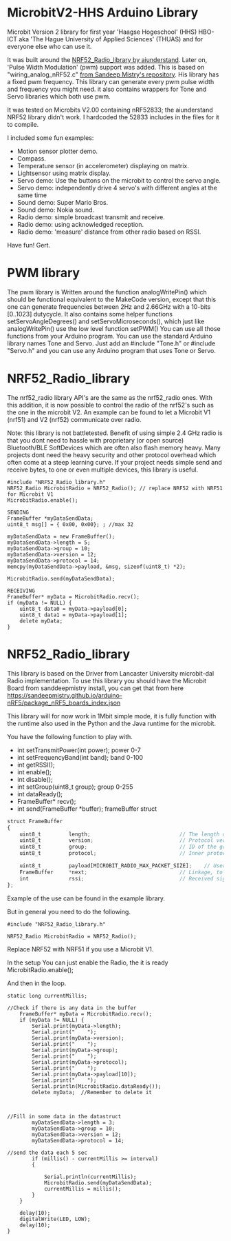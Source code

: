 # MicrobitV2-HHS Arduino Library
Microbit Version 2 library for first year 'Haagse Hogeschool' (HHS) HBO-ICT aka 'The Hague University of Applied Sciences' (THUAS) and for everyone else who can use it.

It was built around the [NRF52_Radio_library by aiunderstand](https://github.com/aiunderstand/NRF52_Radio_library).
Later on, 'Pulse Width Modulation' (pwm) support was added. This is based on "wiring_analog_nRF52.c" [from Sandeep Mistry's repository](https://github.com/sandeepmistry/arduino-nRF5). His library has a fixed pwm frequency. This library can generate every pwm pulse width and frequency you might need. it also contains wrappers for Tone and Servo libraries which both use pwm. 

It was tested on Microbits V2.00 containing nRF52833; the aiunderstand NRF52 library didn't work. I hardcoded the 52833 includes in the files for it to compile.

I included some fun examples:
- Motion sensor plotter demo.
- Compass.
- Temperature sensor (in accelerometer) displaying on matrix.
- Lightsensor using matrix display.
- Servo demo: Use the buttons on the microbit to control the servo angle.
- Servo demo: independently drive 4 servo's with different angles at the same time
- Sound demo: Super Mario Bros.
- Sound demo: Nokia sound.
- Radio demo: simple broadcast transmit and receive.
- Radio demo: using acknowledged reception.
- Radio demo: 'measure' distance from other radio based on RSSI.

Have fun! Gert.

# PWM library
The pwm library is Written around the function analogWritePin() which should be functional equivalent to the MakeCode version, except that this one can generate frequencies between 2Hz and 2.66GHz with a 10-bits [0..1023] dutycycle.
It also contains some helper functions setServoAngleDegrees() and setServoMicroseconds(), which just like analogWritePin() use the low level function setPWM()
You can use all those functions from your Arduino program.
You can use the standard Arduino library names Tone and Servo. Just add an #include "Tone.h" or #include "Servo.h" and you can use any Arduino program that uses Tone or Servo.

# NRF52_Radio_library

The nrf52_radio library API's are the same as the nrf52_radio ones. With this addition, it is now possible to control the radio of the nrf52's such as the one in the microbit V2. An example can be found to let a Microbit V1 (nrf51) and V2 (nrf52) communicate over radio.

Note: this library is not battletested. Benefit of using simple 2.4 GHz radio is that you dont need to hassle with proprietary (or open source) Bluetooth/BLE SoftDevices which are often also flash memory heavy. Many projects dont need the heavy security and other protocol overhead which often come at a steep learning curve. If your project needs simple send and receive bytes, to one or even multiple devices, this library is useful.

```
#include "NRF52_Radio_library.h"
NRF52_Radio MicrobitRadio = NRF52_Radio(); // replace NRF52 with NRF51 for Microbit V1
MicrobitRadio.enable();

SENDING
FrameBuffer *myDataSendData;
uint8_t msg[] = { 0x00, 0x00}; ; //max 32 

myDataSendData = new FrameBuffer();
myDataSendData->length = 5;
myDataSendData->group = 10;
myDataSendData->version = 12;
myDataSendData->protocol = 14;
memcpy(myDataSendData->payload, &msg, sizeof(uint8_t) *2);

MicrobitRadio.send(myDataSendData);
	
RECEIVING
FrameBuffer* myData = MicrobitRadio.recv();
if (myData != NULL) {
	uint8_t data0 = myData->payload[0]; 
	uint8_t data1 = myData->payload[1]; 
	delete myData;
}
```


# NRF52_Radio_library

This library is based on the Driver from Lancaster University microbit-dal Radio implementation.
To use this library you should have the Microbit Board from sanddeepmistry install, you can get that from here
https://sandeepmistry.github.io/arduino-nRF5/package_nRF5_boards_index.json


This library will for now work in 1Mbit simple mode, it is fully function with the runtime also used in the Python and the Java runtime for the microbit.

You have the following function to play with.

* int setTransmitPower(int power); power 0-7
* int setFrequencyBand(int band); band 0-100
* int getRSSI();
* int enable();
* int disable();
* int setGroup(uint8_t group); group 0-255
* int dataReady();
* FrameBuffer* recv();
* int send(FrameBuffer *buffer); frameBuffer struct

```javascript
struct FrameBuffer
{
    uint8_t         length;                             // The length of the remaining bytes in the                  packet. includes protocol/version/group fields, excluding the length field itself.
    uint8_t         version;                            // Protocol version code.
    uint8_t         group;                              // ID of the group to which this packet belongs.
    uint8_t         protocol;                           // Inner protocol number c.f. those issued by IANA for IP protocols

    uint8_t         payload[MICROBIT_RADIO_MAX_PACKET_SIZE];    // User / higher layer protocol data
    FrameBuffer     *next;                              // Linkage, to allow this and other protocols to queue packets pending processing.
    int             rssi;                               // Received signal strength of this frame.
};

```



Example of the use can be found in the example library.


But in general you need to do the following.
```
#include "NRF52_Radio_library.h"

NRF52_Radio MicrobitRadio = NRF52_Radio();
```

Replace NRF52 with NRF51 if you use a Microbit V1.

In the setup
You can just enable the Radio, the it is ready
MicrobitRadio.enable();


 And then in the loop.
```
static long currentMillis;

//Check if there is any data in the buffer
	FrameBuffer* myData = MicrobitRadio.recv();
	if (myData != NULL) {
		Serial.print(myData->length);
		Serial.print("    ");
		Serial.print(myData->version);
		Serial.print("    ");
		Serial.print(myData->group);
		Serial.print("    ");
		Serial.print(myData->protocol);
		Serial.print("    ");
		Serial.print(myData->payload[10]);
		Serial.print("    ");
		Serial.println(MicrobitRadio.dataReady());
		delete myData;  //Remember to delete it



//Fill in some data in the datastruct
		myDataSendData->length = 3;
		myDataSendData->group = 10;
		myDataSendData->version = 12;
		myDataSendData->protocol = 14;

//send the data each 5 sec
		if (millis() - currentMillis >= interval)
		{

			Serial.println(currentMillis);
			MicrobitRadio.send(myDataSendData);
			currentMillis = millis();
		}
	}

	delay(10);
	digitalWrite(LED, LOW);
	delay(10);
}
```
